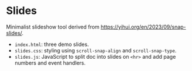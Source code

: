 # Slides

Minimalist slideshow tool derived from https://yihui.org/en/2023/09/snap-slides/.

-   `index.html`: three demo slides.
-   `slides.css`: styling using `scroll-snap-align` and `scroll-snap-type`.
-   `slides.js`: JavaScript to split doc into slides on `<hr>` and add page numbers and event handlers.
